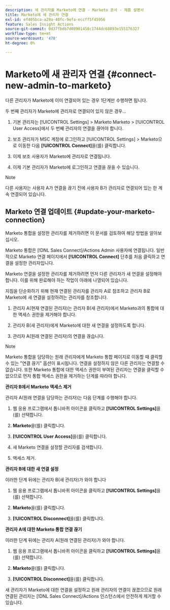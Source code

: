 ```yaml
---
description: 새 관리자를 Marketo에 연결 - Marketo 문서 - 제품 설명서
title: Marketo에 새 관리자 연결
exl-id: ef405bca-a29a-40fc-9efa-eccff5f45956
feature: Sales Insight Actions
source-git-commit: 0d37fbdb7d08901458c1744dc68893e155176327
workflow-type: tm+mt
source-wordcount: '478'
ht-degree: 0%

---
```


# Marketo에 새 관리자 연결 {#connect-new-admin-to-marketo}

다른 관리자가 Marketo에 이미 연결되어 있는 경우 1단계만 수행하면 됩니다.

두 번째 관리자가 Marketo에 관리자로 연결되어 있지 않은 경우...

1. 기본 관리자는 [!UICONTROL Settings] > Marketo Marketo > [!UICONTROL User Access]에서 두 번째 관리자의 연결을 끊어야 합니다.

1. 보조 관리자가 MSC 계정에 로그인하고 [!UICONTROL Settings] > Marketo으로 이동한 다음 **[!UICONTROL Connect]**&#x200B;을(를) 클릭합니다.

1. 이제 보조 사용자가 Marketo에 관리자로 연결됩니다.

1. 이제 기본 관리자가 Marketo에 로그인하고 연결을 끊을 수 있습니다.

>[!NOTE]
>
>다른 사용자는 사용자 A가 연결을 끊기 전에 사용자 B가 관리자로 연결되어 있는 한 계속 연결되어 있습니다.

## Marketo 연결 업데이트 {#update-your-marketo-connection}

Marketo 통합을 설정한 관리자를 제거하려면 이 문서를 검토하여 해당 방법을 알아보십시오.

Marketo 통합은 [!DNL Sales Connect]/Actions Admin 사용자에 연결됩니다. 일반적으로 Marketo 연결 페이지에서 **[!UICONTROL Connect]** 단추를 처음 클릭하고 연결을 설정한 관리자입니다.

Marketo 연결을 설정한 관리자를 제거하려면 먼저 다른 관리자가 새 연결을 설정해야 합니다. 이를 위해 완료해야 하는 작업이 아래에 나열되어 있습니다.

지침을 단순화하기 위해 현재 연결된 관리자를 관리자 A로 참조하고 관리자 B로 Marketo에 새 연결을 설정하려는 관리자를 참조합니다.

1. 관리자 A(현재 연결된 관리자)는 관리자 B(새 관리자)에서 Marketo과의 통합에 대한 액세스 권한을 제거해야 합니다.

1. 관리자 B(새 관리자)에게 Marketo에 대한 새 연결을 설정하도록 합니다.

1. 관리자 A(원래 연결된 관리자)의 연결을 끊습니다.

>[!NOTE]
>
>Marketo 통합을 담당하는 원래 관리자에게 Marketo 통합 페이지로 이동할 때 클릭할 수 있는 &quot;연결 끊기&quot; 옵션이 표시됩니다. 연결을 설정하지 않은 다른 관리자는 연결할 수 없습니다. 또한 Marketo 통합에 대한 액세스 권한이 부여된 관리자는 연결을 클릭할 수 없으므로 먼저 통합 액세스 권한을 제거하는 단계를 따라야 합니다.

**관리자 B에서 Marketo 액세스 제거**

관리자 A(원래 연결을 담당하는 관리자)는 다음 단계를 수행해야 합니다.

1. 웹 응용 프로그램에서 톱니바퀴 아이콘을 클릭하고 **[!UICONTROL Settings]**&#x200B;을(를) 선택합니다.

1. **Marketo**&#x200B;을(를) 클릭합니다.

1. **[!UICONTROL User Access]**&#x200B;을(를) 클릭합니다.

1. 새 Marketo 연결을 설정할 관리자를 검색합니다.

1. 액세스 제거.

**관리자 B에 대한 새 연결 설정**

이러한 단계 뒤에는 관리자 B(새 관리자)가 와야 합니다

1. 웹 응용 프로그램에서 톱니바퀴 아이콘을 클릭하고 **[!UICONTROL Settings]**&#x200B;을(를) 선택합니다.

1. **Marketo**&#x200B;을(를) 클릭합니다.

1. **[!UICONTROL Disconnect]**&#x200B;을(를) 클릭합니다.

**관리자 A에 대한 Marketo 통합 연결 끊기**

이러한 단계 뒤에는 관리자 A(원래 연결된 관리자)가 와야 합니다.

1. 웹 응용 프로그램에서 톱니바퀴 아이콘을 클릭하고 **[!UICONTROL Settings]**&#x200B;을(를) 선택합니다.

1. **Marketo**&#x200B;을(를) 클릭합니다.

1. **[!UICONTROL Disconnect]**&#x200B;을(를) 클릭합니다.

새 관리자가 Marketo에 대한 연결을 설정하고 원래 관리자의 연결이 끊겼으므로 원래 연결된 관리자는 [!DNL Sales Connect]/Actions 인스턴스에서 안전하게 제거할 수 있습니다.
